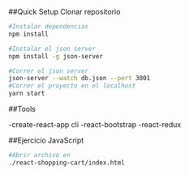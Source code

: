 ##Quick Setup
Clonar repositorio

```bash
#Instalar dependencias
npm install

#Instalar el json server
npm install -g json-server

#Correr el json server
json-server --watch db.json --port 3001
#Correr el proyecto en el localhost
yarn start
```

##Tools

-create-react-app cli
-react-bootstrap
-react-redux

##Ejercicio JavaScript

```bash
#Abrir archivo en
./react-shopping-cart/index.html
```